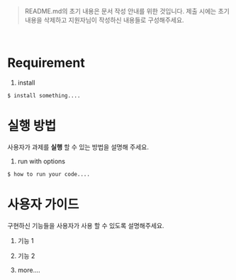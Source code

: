 > README.md의 초기 내용은 문서 작성 안내를 위한 것입니다. 제출 시에는 초기 내용을 삭제하고 지원자님이 작성하신 내용들로 구성해주세요.

<br>

# Requirement

1. install
```
$ install something....
```

# 실행 방법
사용자가 과제를 **실행** 할 수 있는 방법을 설명해 주세요.

1. run with options
```
$ how to run your code....
```

# 사용자 가이드
구현하신 기능들을 사용자가 사용 할 수 있도록 설명해주세요.

1. 기능 1

2. 기능 2

3. more....
